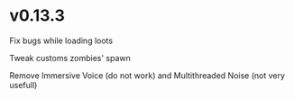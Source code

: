 # v0.13.3

Fix bugs while loading loots

Tweak customs zombies' spawn

Remove Immersive Voice (do not work) and Multithreaded Noise (not very usefull)
